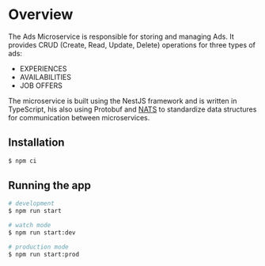 # Overview

The Ads Microservice is responsible for storing and managing Ads. It provides CRUD (Create, Read, Update, Delete) operations for three types of ads:

- EXPERIENCES
- AVAILABILITIES
- JOB OFFERS

The microservice is built using the NestJS framework and is written in TypeScript, his also using Protobuf and [NATS](https://nats.io/) to standardize data structures for communication between microservices.

## Installation

```bash
$ npm ci
```

## Running the app

```bash
# development
$ npm run start

# watch mode
$ npm run start:dev

# production mode
$ npm run start:prod
```

